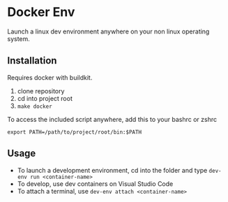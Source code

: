# Docker Env

Launch a linux dev environment anywhere on your non linux operating system. 

## Installation
Requires docker with buildkit. 

1. clone repository
2. cd into project root
3. `make docker`

To access the included script anywhere, add this to your bashrc or zshrc

`export PATH=/path/to/project/root/bin:$PATH`


## Usage
- To launch a development environment, cd into the folder and type `dev-env run <container-name>`
- To develop, use dev containers on Visual Studio Code
- To attach a terminal, use `dev-env attach <container-name>`

